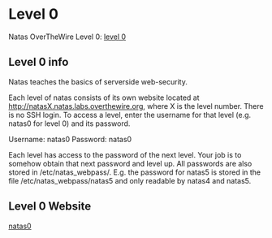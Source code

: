 # Level 0

Natas OverTheWire Level 0: [level 0](https://overthewire.org/wargames/natas/)

## Level 0 info
Natas teaches the basics of serverside web-security.

Each level of natas consists of its own website located at http://natasX.natas.labs.overthewire.org, where X is the level number. There is no SSH login. To access a level, enter the username for that level (e.g. natas0 for level 0) and its password.

Username: natas0
Password: natas0


Each level has access to the password of the next level. Your job is to somehow obtain that next password and level up. All passwords are also stored in /etc/natas_webpass/. E.g. the password for natas5 is stored in the file /etc/natas_webpass/natas5 and only readable by natas4 and natas5.

## Level 0 Website
[natas0](http://natas0.natas.labs.overthewire.org)